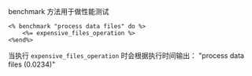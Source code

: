 benchmark 方法用于做性能测试

```
<% benchmark "process data files" do %>
	<%= expensive_files_operation %>
<%end%>
```

当执行 `expensive_files_operation` 时会根据执行时间输出： "process data files (0.0234)"
